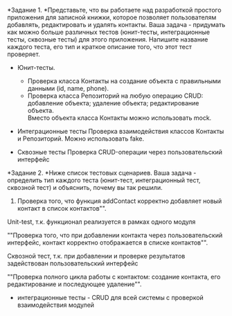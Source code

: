 *Задание 1. *Представьте, что вы работаете над разработкой простого приложения для записной книжки, которое позволяет пользователям добавлять, редактировать и удалять контакты.
Ваша задача - придумать как можно больше различных тестов (юнит-тесты, интеграционные тесты, сквозные тесты) для этого приложения. Напишите название каждого теста, его тип и краткое описание того, что этот тест проверяет.

- Юнит-тесты.
    
    - Проверка класса Контакты на создание объекта с правильными данными (id, name, phone).
    - Проверка класса Репозиторий на любую операцию CRUD:
      добавление объекта;
      удаление объекта;
      редактирование объекта.      
      Вместо объекта класса Контакты можно использовать mock.
    
- Интеграционные тесты
    Проверка взаимодействия классов Контакты и Репозиторий. Можно использовать fake.

- Сквозные тесты
    Проверка CRUD-операции через пользовательский интерфейс

*Задание 2. *Ниже список тестовых сценариев. Ваша задача - определить тип каждого теста (юнит-тест, интеграционный тест, сквозной тест) и объяснить, почему вы так решили.
1. Проверка того, что функция addContact корректно добавляет новый контакт в список контактов"".

Unit-test, т.к. функционал реализуется в рамках одного модуля

""Проверка того, что при добавлении контакта через пользовательский интерфейс, контакт корректно отображается в списке контактов"".

Сквозной тест, т.к. при добавлении и проверке результатов задействован пользовательский интерфейс

""Проверка полного цикла работы с контактом: создание контакта, его редактирование и последующее удаление"".

- интеграционные тесты - CRUD для всей системы с проверкой взаимодействия модулей
